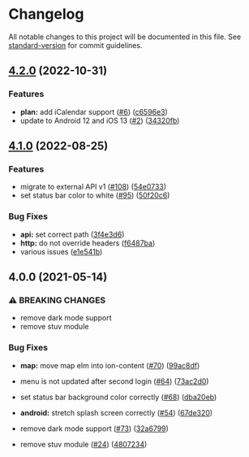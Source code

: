 # Changelog

All notable changes to this project will be documented in this file. See [standard-version](https://github.com/conventional-changelog/standard-version) for commit guidelines.

## [4.2.0](https://github.com/robingenz/dhbw-vs-app/compare/v4.1.0...v4.2.0) (2022-10-31)


### Features

* **plan:** add iCalendar support ([#6](https://github.com/robingenz/dhbw-vs-app/issues/6)) ([c6596e3](https://github.com/robingenz/dhbw-vs-app/commit/c6596e3252ebe83b1cf58e222573d843dfc5484d))
* update to Android 12 and iOS 13 ([#2](https://github.com/robingenz/dhbw-vs-app/issues/2)) ([34320fb](https://github.com/robingenz/dhbw-vs-app/commit/34320fb508d2657230b0bba097826f0840db6ecb))

## [4.1.0](https://github.com/robingenz/dhbw-vs-app/compare/v4.0.0...v4.1.0) (2022-08-25)


### Features

* migrate to external API v1 ([#108](https://github.com/robingenz/dhbw-vs-app/issues/108)) ([54e0733](https://github.com/robingenz/dhbw-vs-app/commit/54e07338f0b7f25429312deff5154b30f793962a))
* set status bar color to white ([#95](https://github.com/robingenz/dhbw-vs-app/issues/95)) ([50f20c6](https://github.com/robingenz/dhbw-vs-app/commit/50f20c6a2ca3fc2d8cf0bd062763034df16e16ed))


### Bug Fixes

* **api:** set correct path ([3f4e3d6](https://github.com/robingenz/dhbw-vs-app/commit/3f4e3d6e21d74a39ce8bbc36966ba7dfe7512c47))
* **http:** do not override headers ([f6487ba](https://github.com/robingenz/dhbw-vs-app/commit/f6487ba31102e51e02f63b91655b1b62126c3ab9))
* various issues ([e1e541b](https://github.com/robingenz/dhbw-vs-app/commit/e1e541b42f66c15d3de95d217a0a4f08486dcf05))

## 4.0.0 (2021-05-14)


### ⚠ BREAKING CHANGES

* remove dark mode support
* remove stuv module

### Bug Fixes

* **map:** move map elm into ion-content ([#70](https://github.com/robingenz/dhbw-vs-app/issues/70)) ([99ac8df](https://github.com/robingenz/dhbw-vs-app/commit/99ac8df6989f3cf839680503d10929b245c77bce))
* menu is not updated after second login ([#64](https://github.com/robingenz/dhbw-vs-app/issues/64)) ([73ac2d0](https://github.com/robingenz/dhbw-vs-app/commit/73ac2d0cd71922f3f7067e69556c33b2b42abded))
* set status bar background color correctly ([#68](https://github.com/robingenz/dhbw-vs-app/issues/68)) ([dba20eb](https://github.com/robingenz/dhbw-vs-app/commit/dba20eba54cd9aaa41fa500fa78de94120fddf6b))      
* **android:** stretch splash screen correctly ([#54](https://github.com/robingenz/dhbw-vs-app/issues/54)) ([67de320](https://github.com/robingenz/dhbw-vs-app/commit/67de32043e9b6dd87415273697ed1dc96baed937))   


* remove dark mode support ([#73](https://github.com/robingenz/dhbw-vs-app/issues/73)) ([32a6799](https://github.com/robingenz/dhbw-vs-app/commit/32a6799c5de520ec0a679596270690d2d5629cd7))
* remove stuv module ([#24](https://github.com/robingenz/dhbw-vs-app/issues/24)) ([4807234](https://github.com/robingenz/dhbw-vs-app/commit/480723433df313f40b2ced24810db3ac2a37f015))
